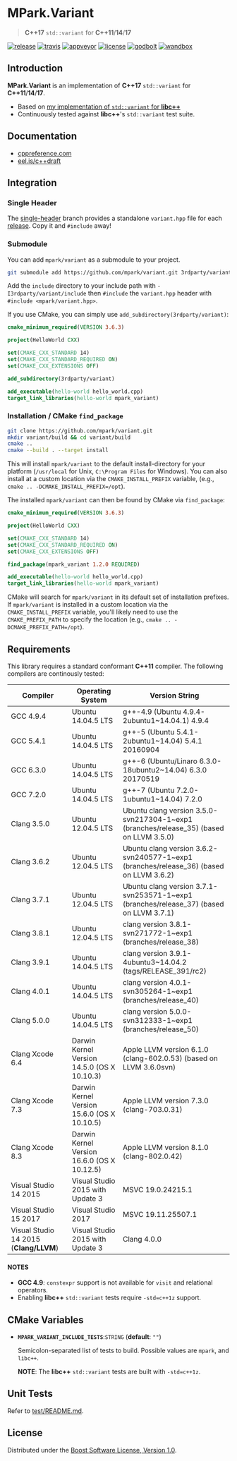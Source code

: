 # MPark.Variant

> __C++17__ `std::variant` for __C++11__/__14__/__17__

[![release][badge.release]][release]
[![travis][badge.travis]][travis]
[![appveyor][badge.appveyor]][appveyor]
[![license][badge.license]][license]
[![godbolt][badge.godbolt]][godbolt]
[![wandbox][badge.wandbox]][wandbox]

[badge.release]: https://img.shields.io/github/release/mpark/variant.svg
[badge.travis]: https://travis-ci.org/mpark/variant.svg?branch=master
[badge.appveyor]: https://ci.appveyor.com/api/projects/status/github/mpark/variant?branch=master&svg=true
[badge.license]: https://img.shields.io/badge/license-boost-blue.svg
[badge.godbolt]: https://img.shields.io/badge/try%20it-on%20godbolt-222266.svg
[badge.wandbox]: https://img.shields.io/badge/try%20it-on%20wandbox-5cb85c.svg

[release]: https://github.com/mpark/variant/releases/latest
[travis]: https://travis-ci.org/mpark/variant
[appveyor]: https://ci.appveyor.com/project/mpark/variant
[license]: https://github.com/mpark/variant/blob/master/LICENSE.md
[godbolt]: https://godbolt.org/g/NJ1nh4
[wandbox]: https://wandbox.org/permlink/DKO6yFxjr9ejei8m

## Introduction

__MPark.Variant__ is an implementation of __C++17__ `std::variant` for __C++11__/__14__/__17__.

  - Based on [my implementation of `std::variant` for __libc++__][libcxx-impl]
  - Continuously tested against __libc++__'s `std::variant` test suite.

[libcxx-impl]: https://reviews.llvm.org/rL288547

## Documentation

  - [cppreference.com](http://en.cppreference.com/w/cpp/utility/variant)
  - [eel.is/c++draft](http://eel.is/c++draft/variant)

## Integration

### Single Header

The [single-header] branch provides a standalone `variant.hpp`
file for each [release](https://github.com/mpark/variant/releases).
Copy it and `#include` away!

[single-header]: https://github.com/mpark/variant/tree/single-header

### Submodule

You can add `mpark/variant` as a submodule to your project.

```bash
git submodule add https://github.com/mpark/variant.git 3rdparty/variant
```

Add the `include` directory to your include path with
`-I3rdparty/variant/include` then `#include` the `variant.hpp` header
with `#include <mpark/variant.hpp>`.

If you use CMake, you can simply use `add_subdirectory(3rdparty/variant)`:

```cmake
cmake_minimum_required(VERSION 3.6.3)

project(HelloWorld CXX)

set(CMAKE_CXX_STANDARD 14)
set(CMAKE_CXX_STANDARD_REQUIRED ON)
set(CMAKE_CXX_EXTENSIONS OFF)

add_subdirectory(3rdparty/variant)

add_executable(hello-world hello_world.cpp)
target_link_libraries(hello-world mpark_variant)
```

### Installation / CMake `find_package`

```bash
git clone https://github.com/mpark/variant.git
mkdir variant/build && cd variant/build
cmake ..
cmake --build . --target install
```

This will install `mpark/variant` to the default install-directory for
your platform (`/usr/local` for Unix, `C:\Program Files` for Windows).
You can also install at a custom location via the `CMAKE_INSTALL_PREFIX`
variable, (e.g., `cmake .. -DCMAKE_INSTALL_PREFIX=/opt`).

The installed `mpark/variant` can then be found by CMake via `find_package`:

```cmake
cmake_minimum_required(VERSION 3.6.3)

project(HelloWorld CXX)

set(CMAKE_CXX_STANDARD 14)
set(CMAKE_CXX_STANDARD_REQUIRED ON)
set(CMAKE_CXX_EXTENSIONS OFF)

find_package(mpark_variant 1.2.0 REQUIRED)

add_executable(hello-world hello_world.cpp)
target_link_libraries(hello-world mpark_variant)
```

CMake will search for `mpark/variant` in its default set of
installation prefixes. If `mpark/variant` is installed in
a custom location via the `CMAKE_INSTALL_PREFIX` variable,
you'll likely need to use the `CMAKE_PREFIX_PATH` to specify
the location (e.g., `cmake .. -DCMAKE_PREFIX_PATH=/opt`).

## Requirements

This library requires a standard conformant __C++11__ compiler.
The following compilers are continously tested:

| Compiler                               | Operating System                            | Version String                                                                          |
|----------------------------------------|---------------------------------------------|-----------------------------------------------------------------------------------------|
| GCC 4.9.4                              | Ubuntu 14.04.5 LTS                          | g++-4.9 (Ubuntu 4.9.4-2ubuntu1~14.04.1) 4.9.4                                           |
| GCC 5.4.1                              | Ubuntu 14.04.5 LTS                          | g++-5 (Ubuntu 5.4.1-2ubuntu1~14.04) 5.4.1 20160904                                      |
| GCC 6.3.0                              | Ubuntu 14.04.5 LTS                          | g++-6 (Ubuntu/Linaro 6.3.0-18ubuntu2~14.04) 6.3.0 20170519                              |
| GCC 7.2.0                              | Ubuntu 14.04.5 LTS                          | g++-7 (Ubuntu 7.2.0-1ubuntu1~14.04) 7.2.0                                               |
| Clang 3.5.0                            | Ubuntu 12.04.5 LTS                          | Ubuntu clang version 3.5.0-svn217304-1~exp1 (branches/release_35) (based on LLVM 3.5.0) |
| Clang 3.6.2                            | Ubuntu 12.04.5 LTS                          | Ubuntu clang version 3.6.2-svn240577-1~exp1 (branches/release_36) (based on LLVM 3.6.2) |
| Clang 3.7.1                            | Ubuntu 12.04.5 LTS                          | Ubuntu clang version 3.7.1-svn253571-1~exp1 (branches/release_37) (based on LLVM 3.7.1) |
| Clang 3.8.1                            | Ubuntu 12.04.5 LTS                          | clang version 3.8.1-svn271772-1~exp1 (branches/release_38)                              |
| Clang 3.9.1                            | Ubuntu 14.04.5 LTS                          | clang version 3.9.1-4ubuntu3~14.04.2 (tags/RELEASE_391/rc2)                             |
| Clang 4.0.1                            | Ubuntu 14.04.5 LTS                          | clang version 4.0.1-svn305264-1~exp1 (branches/release_40)                              |
| Clang 5.0.0                            | Ubuntu 14.04.5 LTS                          | clang version 5.0.0-svn312333-1~exp1 (branches/release_50)                              |
| Clang Xcode 6.4                        | Darwin Kernel Version 14.5.0 (OS X 10.10.3) | Apple LLVM version 6.1.0 (clang-602.0.53) (based on LLVM 3.6.0svn)                      |
| Clang Xcode 7.3                        | Darwin Kernel Version 15.6.0 (OS X 10.10.5) | Apple LLVM version 7.3.0 (clang-703.0.31)                                               |
| Clang Xcode 8.3                        | Darwin Kernel Version 16.6.0 (OS X 10.12.5) | Apple LLVM version 8.1.0 (clang-802.0.42)                                               |
| Visual Studio 14 2015                  | Visual Studio 2015 with Update 3            | MSVC 19.0.24215.1  | Microsoft (R) Build Engine version 14.0.25420.1                    |
| Visual Studio 15 2017                  | Visual Studio 2017                          | MSVC 19.11.25507.1 | Microsoft (R) Build Engine version 15.3.409.57025                  |
| Visual Studio 14 2015 (__Clang/LLVM__) | Visual Studio 2015 with Update 3            | Clang 4.0.0        | Microsoft (R) Build Engine version 14.0.25420.1                    |

#### NOTES
  - __GCC 4.9__: `constexpr` support is not available for `visit` and relational operators.
  - Enabling __libc++__ `std::variant` tests require `-std=c++1z` support.

## CMake Variables

  -  __`MPARK_VARIANT_INCLUDE_TESTS`__:`STRING` (__default__: `""`)

     Semicolon-separated list of tests to build.
     Possible values are `mpark`, and `libc++`.

     __NOTE__: The __libc++__ `std::variant` tests are built with `-std=c++1z`.

## Unit Tests

Refer to [test/README.md](test/README.md).

## License

Distributed under the [Boost Software License, Version 1.0](LICENSE.md).
